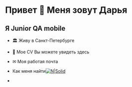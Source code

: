 # Привет 👋 Меня зовут Дарья
 ## Я Junior QA mobile
 - 🏛 Живу в Санкт-Петербурге
 - 📇 Мое CV Вы можете увидеть здесь
 - ✉ Моя работая почта
 - Как меня найти[![N|Solid](https://cldup.com/dTxpPi9lDf.thumb.png)](https://[nodesource.com/products/nsolid](https://t.me/Unknown_i_DZ))

 - 
